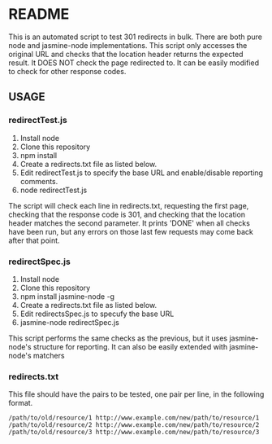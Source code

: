 # README #
This is an automated script to test 301 redirects in bulk.  There are both pure node and jasmine-node implementations.  This script only accesses the original URL and checks that the location header returns the expected result.  It DOES NOT check the page redirected to.  It can be easily modified to check for other response codes.

## USAGE ##

### redirectTest.js ###
1. Install node
2. Clone this repository
3. npm install
4. Create a redirects.txt file as listed below.
5. Edit redirectTest.js to specify the base URL and enable/disable reporting comments.
6. node redirectTest.js

The script will check each line in redirects.txt, requesting the first page, checking that the response code is 301, and checking that the location header matches the second parameter.  It prints 'DONE' when all checks have been run, but any errors on those last few requests may come back after that point.

### redirectSpec.js ###
1. Install node
2. Clone this repository
3. npm install jasmine-node -g
4. Create a redirects.txt file as listed below.
5. Edit redirectsSpec.js to specufy the base URL
6. jasmine-node redirectSpec.js

This script performs the same checks as the previous, but it uses jasmine-node's structure for reporting.  It can also be easily extended with jasmine-node's matchers

### redirects.txt ###
This file should have the pairs to be tested, one pair per line, in the following format.

```
/path/to/old/resource/1 http://www.example.com/new/path/to/resource/1
/path/to/old/resource/2 http://www.example.com/new/path/to/resource/2
/path/to/old/resource/3 http://www.example.com/new/path/to/resource/3
```